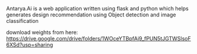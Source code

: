 Antarya.Ai is a web application written using flask and python which helps generates design recommendation using Object detection and image classification

download weights from here: https://drive.google.com/drive/folders/1WOceYTBpfAj9_fPUN5tJGTWSlsoF6XSd?usp=sharing
